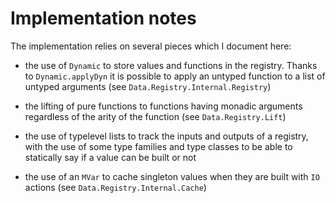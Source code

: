 # Implementation notes

The implementation relies on several pieces which I document here:

 - the use of `Dynamic` to store values and functions in the registry.
   Thanks to `Dynamic.applyDyn` it is possible to apply an untyped function
   to a list of untyped arguments (see `Data.Registry.Internal.Registry`)

 - the lifting of pure functions to functions having monadic arguments
   regardless of the arity of the function (see `Data.Registry.Lift`)

 - the use of typelevel lists to track the inputs and outputs of a registry,
     with the use of some type families and type classes to be able to
     statically say if a value can be built or not

 - the use of an `MVar` to cache singleton values when they are built with `IO` actions
   (see `Data.Registry.Internal.Cache`)
